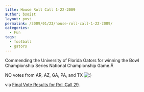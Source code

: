 ```yaml
---
title: House Roll Call 1-22-2009
author: bsoist
layout: post
permalink: /2009/01/23/house-roll-call-1-22-2009/
categories:
  - Fun
tags:
  - football
  - gators
---
```

Commending the University of Florida Gators for winning the Bowl Championship Series National Championship Game.Â 

NO votes from AR, AZ, GA, PA, and TX <img src='http://archive.whsjr.soistmann.com/oped/wp-includes/images/smilies/icon_smile.gif' alt=':)' class='wp-smiley' /> 

via [Final Vote Results for Roll Call 29][1].

 [1]: http://clerk.house.gov/evs/2009/roll029.xml
